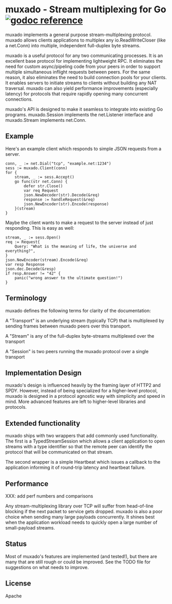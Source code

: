 # muxado - Stream multiplexing for Go [![godoc reference](https://godoc.org/github.com/inconshreveable/muxado?status.png)](https://godoc.org/github.com/inconshreveable/muxado)

muxado implements a general purpose stream-multiplexing protocol. muxado allows clients applications
to multiplex any io.ReadWriteCloser (like a net.Conn) into multiple, independent full-duplex byte streams.

muxado is a useful protocol for any two communicating processes. It is an excellent base protocol
for implementing lightweight RPC. It eliminates the need for custom async/pipeling code from your peers
in order to support multiple simultaneous inflight requests between peers. For the same reason, it also
eliminates the need to build connection pools for your clients. It enables servers to initiate streams
to clients without building any NAT traversal. muxado can also yield performance improvements (especially
latency) for protocols that require rapidly opening many concurrent connections.

muxado's API is designed to make it seamless to integrate into existing Go programs. muxado.Session
implements the net.Listener interface and muxado.Stream implements net.Conn.

## Example

Here's an example client which responds to simple JSON requests from a server.

    conn, _ := net.Dial("tcp", "example.net:1234")
    sess := muxado.Client(conn)
    for {
        stream, _ := sess.Accept()
        go func(str net.Conn) {
            defer str.Close()
            var req Request
            json.NewDecoder(str).Decode(&req)
            response := handleRequest(&req)
            json.NewEncoder(str).Encode(response)
        }(stream)
    }

Maybe the client wants to make a request to the server instead of just responding. This is easy as well:

    stream, _ := sess.Open()
    req := Request{
        Query: "What is the meaning of life, the universe and everything?",
    }
    json.NewEncoder(stream).Encode(&req)
    var resp Response
    json.dec.Decode(&resp)
    if resp.Answer != "42" {
        panic("wrong answer to the ultimate question!")
    }

## Terminology
muxado defines the following terms for clarity of the documentation:

A "Transport" is an underlying stream (typically TCP) that is multiplexed by sending frames between muxado peers over this transport.

A "Stream" is any of the full-duplex byte-streams multiplexed over the transport

A "Session" is two peers running the muxado protocol over a single transport

## Implementation Design
muxado's design is influenced heavily by the framing layer of HTTP2 and SPDY. However, instead
of being specialized for a higher-level protocol, muxado is designed in a protocol agnostic way
with simplicity and speed in mind. More advanced features are left to higher-level libraries and protocols.

## Extended functionality
muxado ships with two wrappers that add commonly used functionality. The first is a TypedStreamSession
which allows a client application to open streams with a type identifier so that the remote peer
can identify the protocol that will be communicated on that stream.

The second wrapper is a simple Heartbeat which issues a callback to the application informing it
of round-trip latency and heartbeat failure.

## Performance
XXX: add perf numbers and comparisons

Any stream-multiplexing library over TCP will suffer from head-of-line blocking if the next packet to service gets dropped.
muxado is also a poor choice when sending many large payloads concurrently.
It shines best when the application workload needs to quickly open a large number of small-payload streams.

## Status
Most of muxado's features are implemented (and tested!), but there are many that are still rough or could be improved. See the TODO file for suggestions on what needs to improve.

## License
Apache
